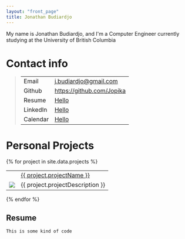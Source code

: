 ```yaml
---
layout: "front_page"
title: Jonathan Budiardjo
---
```

My name is Jonathan Budiardjo, and I'm a Computer Engineer currently studying at the University of British Columbia

# Contact info
<blockquote class="contactBox">
<table>
    <tr> 
        <td>Email</td>
        <td><a href="mailto:j.budiardjo@gmail.com">j.budiardjo@gmail.com</a></td> 
    </tr>
    <tr>
        <td>Github</td>
        <td><a href="https://github.com/jopika">https://github.com/Jopika</a></td>
    </tr>
    <tr>
        <td>Resume</td>
        <td><a href="https://www.google.com">Hello</a></td>
    </tr>
    <tr>
        <td>LinkedIn</td>
        <td><a href="https://www.google.com">Hello</a></td>
    </tr>
    <tr>
        <td>Calendar</td>
        <td><a href="https://www.google.com">Hello</a></td>
    </tr>
</table>
</blockquote>

# Personal Projects
<!--
<div class="projectBox">
    <div class="projectImage">
        <img src="https://raw.githubusercontent.com/jopika/Takane/master/Takane.png">
    </div>
    <div class="projectDescription">
        <div>Hello</div>
        <div>world!!!<div>
    </div>
</div>
-->


<!-- Begin test -->

{% for project in site.data.projects %}
<table class="projectBox">
    <tr>
        <td></td>
        <td><a href="{{ project.githubLink }}">{{ project.projectName }}</a></td>
    </tr>
    <tr>
        <td><img class="projectIcon" src="{{ project.imgPath }}"></td>
        <td><div class="projectDesc">{{ project.projectDescription }}</div></td> 
    </tr>
</table>
{% endfor %}


<!-- End Test -->




<!-- 

<table class="projectBox">
    <tr>
        <td></td>
        <td><a href="https://github.com/jopika/Takane">Takane (Python)</a></td>
    </tr>
    <tr>
        <td><img class="projectIcon" src="https://raw.githubusercontent.com/jopika/Takane/master/Takane.png"></td>
        <td><div class="projectDesc">A lightweight Discord bot, able to preform automated adminstrative tasks</div></td>
    </tr>
</table>

<table class="projectBox">
    <tr>
        <td></td>
        <td><a href="https://github.com/jopika/Takane">Marksheet Generator (Python)</a></td>
    </tr>
    <tr>
        <td><i class="fi fi-apple"></i></td>
        <td><div class="projectDesc">A Python program that generates custom marksheets based on given CSV files</div></td>
    </tr>
</table>

<i class="fi fi-apple"></i>
 -->
<!-- 
[Takane (Python)](https://github.com/jopika/Takane) - A lightweight Discord bot, able to preform automated adminstrative tasks\\
[Animal-bot](www.google.com) -->

## Resume


```
This is some kind of code
```





<!-- ## Welcome to GitHub Pages

You can use the [editor on GitHub](https://github.com/jopika/jopika.github.io/edit/master/README.md) to maintain and preview the content for your website in Markdown files.

Whenever you commit to this repository, GitHub Pages will run [Jekyll](https://jekyllrb.com/) to rebuild the pages in your site, from the content in your Markdown files.

### Markdown

Markdown is a lightweight and easy-to-use syntax for styling your writing. It includes conventions for

```markdown
Syntax highlighted code block

# Header 1
## Header 2
### Header 3

- Bulleted
- List

1. Numbered
2. List

**Bold** and _Italic_ and `Code` text

[Link](url) and ![Image](src)
```

For more details see [GitHub Flavored Markdown](https://guides.github.com/features/mastering-markdown/).

### Jekyll Themes

Your Pages site will use the layout and styles from the Jekyll theme you have selected in your [repository settings](https://github.com/jopika/jopika.github.io/settings). The name of this theme is saved in the Jekyll `_config.yml` configuration file.

### Support or Contact

Having trouble with Pages? Check out our [documentation](https://help.github.com/categories/github-pages-basics/) or [contact support](https://github.com/contact) and we’ll help you sort it out.
 -->